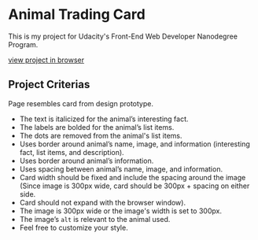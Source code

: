 # Animal Trading Card
This is my project for Udacity's Front-End Web Developer Nanodegree Program.

[view project in browser](https://hanny21.github.io/animal_trading_card/)


## Project Criterias
Page resembles card from design prototype.
* The text is italicized for the animal’s interesting fact.
* The labels are bolded for the animal’s list items.
* The dots are removed from the animal's list items.
* Uses border around animal’s name, image, and information (interesting fact, list items, and description).
* Uses border around animal’s information.
* Uses spacing between animal’s name, image, and information.
* Card width should be fixed and include the spacing around the image (Since image is 300px wide, card should be 300px + spacing on either side.
* Card should not expand with the browser window).
* The image is 300px wide or the image's width is set to 300px.
* The image’s `alt` is relevant to the animal used.
* Feel free to customize your style.
